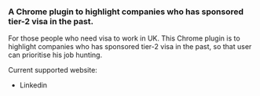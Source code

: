 ### A Chrome plugin to highlight companies who has sponsored tier-2 visa in the past.

For those people who need visa to work in UK. This Chrome plugin is to highlight companies who has sponsored tier-2 visa in the past, so that user can prioritise his job hunting.

Current supported website:
- Linkedin
